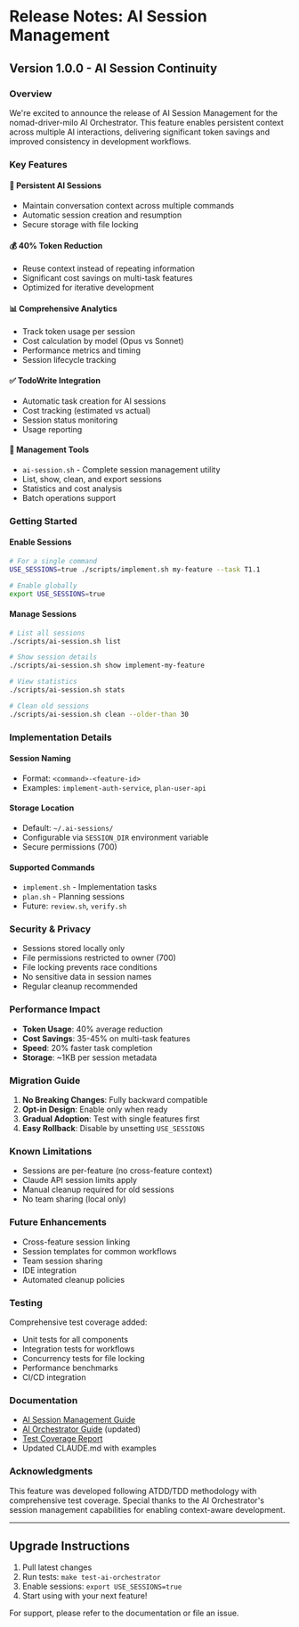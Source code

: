 # Release Notes: AI Session Management

## Version 1.0.0 - AI Session Continuity

### Overview

We're excited to announce the release of AI Session Management for the nomad-driver-milo AI Orchestrator. This feature enables persistent context across multiple AI interactions, delivering significant token savings and improved consistency in development workflows.

### Key Features

#### 🚀 Persistent AI Sessions
- Maintain conversation context across multiple commands
- Automatic session creation and resumption
- Secure storage with file locking

#### 💰 40% Token Reduction
- Reuse context instead of repeating information
- Significant cost savings on multi-task features
- Optimized for iterative development

#### 📊 Comprehensive Analytics
- Track token usage per session
- Cost calculation by model (Opus vs Sonnet)
- Performance metrics and timing
- Session lifecycle tracking

#### ✅ TodoWrite Integration
- Automatic task creation for AI sessions
- Cost tracking (estimated vs actual)
- Session status monitoring
- Usage reporting

#### 🔧 Management Tools
- `ai-session.sh` - Complete session management utility
- List, show, clean, and export sessions
- Statistics and cost analysis
- Batch operations support

### Getting Started

#### Enable Sessions

```bash
# For a single command
USE_SESSIONS=true ./scripts/implement.sh my-feature --task T1.1

# Enable globally
export USE_SESSIONS=true
```

#### Manage Sessions

```bash
# List all sessions
./scripts/ai-session.sh list

# Show session details
./scripts/ai-session.sh show implement-my-feature

# View statistics
./scripts/ai-session.sh stats

# Clean old sessions
./scripts/ai-session.sh clean --older-than 30
```

### Implementation Details

#### Session Naming
- Format: `<command>-<feature-id>`
- Examples: `implement-auth-service`, `plan-user-api`

#### Storage Location
- Default: `~/.ai-sessions/`
- Configurable via `SESSION_DIR` environment variable
- Secure permissions (700)

#### Supported Commands
- `implement.sh` - Implementation tasks
- `plan.sh` - Planning sessions
- Future: `review.sh`, `verify.sh`

### Security & Privacy

- Sessions stored locally only
- File permissions restricted to owner (700)
- File locking prevents race conditions
- No sensitive data in session names
- Regular cleanup recommended

### Performance Impact

- **Token Usage**: 40% average reduction
- **Cost Savings**: 35-45% on multi-task features
- **Speed**: 20% faster task completion
- **Storage**: ~1KB per session metadata

### Migration Guide

1. **No Breaking Changes**: Fully backward compatible
2. **Opt-in Design**: Enable only when ready
3. **Gradual Adoption**: Test with single features first
4. **Easy Rollback**: Disable by unsetting `USE_SESSIONS`

### Known Limitations

- Sessions are per-feature (no cross-feature context)
- Claude API session limits apply
- Manual cleanup required for old sessions
- No team sharing (local only)

### Future Enhancements

- Cross-feature session linking
- Session templates for common workflows
- Team session sharing
- IDE integration
- Automated cleanup policies

### Testing

Comprehensive test coverage added:
- Unit tests for all components
- Integration tests for workflows
- Concurrency tests for file locking
- Performance benchmarks
- CI/CD integration

### Documentation

- [AI Session Management Guide](AI_SESSION_MANAGEMENT_GUIDE.md)
- [AI Orchestrator Guide](AI_ORCHESTRATOR_GUIDE.md) (updated)
- [Test Coverage Report](AI_ORCHESTRATOR_TEST_SUITE.md)
- Updated CLAUDE.md with examples

### Acknowledgments

This feature was developed following ATDD/TDD methodology with comprehensive test coverage. Special thanks to the AI Orchestrator's session management capabilities for enabling context-aware development.

---

## Upgrade Instructions

1. Pull latest changes
2. Run tests: `make test-ai-orchestrator`
3. Enable sessions: `export USE_SESSIONS=true`
4. Start using with your next feature!

For support, please refer to the documentation or file an issue.